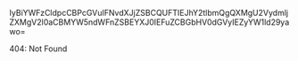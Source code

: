 IyBiYWFzCldpcCBPcGVuIFNvdXJjZSBCQUFTIEJhY2tlbmQgQXMgU2Vydmlj
ZXMgV2l0aCBMYW5ndWFnZSBEYXJ0IEFuZCBGbHV0dGVyIEZyYW1ld29yawo=

<!-- START GLOBAL CORPORATION -->
404: Not Found
<!-- END GLOBAL CORPORATION -->